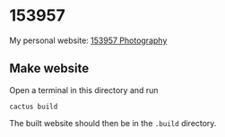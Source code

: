 153957
======

My personal website: [153957 Photography](http://arne.delaat.net)


Make website
------------

Open a terminal in this directory and run 

    cactus build

The built website should then be in the `.build` directory.

